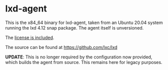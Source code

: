 lxd-agent
===

This is the x84_64 binary for lxd-agent, taken from an Ubuntu 20.04 system running the lxd 4.12 snap package.
The agent itself is unversioned.

The [license is included](COPYING).

The source can be found at https://github.com/lxc/lxd

**UPDATE**: This is no longer required by the configuration now provided, which builds the agent from source. This remains here for legacy purposes.